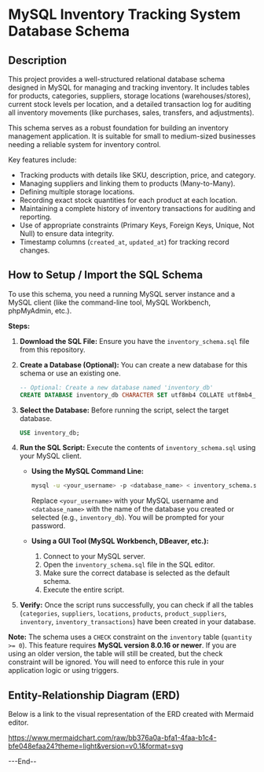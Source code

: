 ﻿# MySQL Inventory Tracking System Database Schema

## Description

This project provides a well-structured relational database schema designed in MySQL for managing and tracking inventory. It includes tables for products, categories, suppliers, storage locations (warehouses/stores), current stock levels per location, and a detailed transaction log for auditing all inventory movements (like purchases, sales, transfers, and adjustments).

This schema serves as a robust foundation for building an inventory management application. It is suitable for small to medium-sized businesses needing a reliable system for inventory control.

Key features include:
* Tracking products with details like SKU, description, price, and category.
* Managing suppliers and linking them to products (Many-to-Many).
* Defining multiple storage locations.
* Recording exact stock quantities for each product at each location.
* Maintaining a complete history of inventory transactions for auditing and reporting.
* Use of appropriate constraints (Primary Keys, Foreign Keys, Unique, Not Null) to ensure data integrity.
* Timestamp columns (`created_at`, `updated_at`) for tracking record changes.

## How to Setup / Import the SQL Schema

To use this schema, you need a running MySQL server instance and a MySQL client (like the command-line tool, MySQL Workbench, phpMyAdmin, etc.).

**Steps:**

1.  **Download the SQL File:** Ensure you have the `inventory_schema.sql` file from this repository.
2.  **Create a Database (Optional):** You can create a new database for this schema or use an existing one.
    ```sql
    -- Optional: Create a new database named 'inventory_db'
    CREATE DATABASE inventory_db CHARACTER SET utf8mb4 COLLATE utf8mb4_unicode_ci;
    ```
3.  **Select the Database:** Before running the script, select the target database.
    ```sql
    USE inventory_db;
    ```
4.  **Run the SQL Script:** Execute the contents of `inventory_schema.sql` using your MySQL client.

    * **Using the MySQL Command Line:**
        ```bash
        mysql -u <your_username> -p <database_name> < inventory_schema.sql
        ```
        Replace `<your_username>` with your MySQL username and `<database_name>` with the name of the database you created or selected (e.g., `inventory_db`). You will be prompted for your password.

    * **Using a GUI Tool (MySQL Workbench, DBeaver, etc.):**
        1.  Connect to your MySQL server.
        2.  Open the `inventory_schema.sql` file in the SQL editor.
        3.  Make sure the correct database is selected as the default schema.
        4.  Execute the entire script.

5.  **Verify:** Once the script runs successfully, you can check if all the tables (`categories`, `suppliers`, `locations`, `products`, `product_suppliers`, `inventory`, `inventory_transactions`) have been created in your database.

**Note:** The schema uses a `CHECK` constraint on the `inventory` table (`quantity >= 0`). This feature requires **MySQL version 8.0.16 or newer**. If you are using an older version, the table will still be created, but the check constraint will be ignored. You will need to enforce this rule in your application logic or using triggers.

## Entity-Relationship Diagram (ERD)

Below is a link to the visual representation of the ERD created with Mermaid editor.

https://www.mermaidchart.com/raw/bb376a0a-bfa1-4faa-b1c4-bfe048efaa24?theme=light&version=v0.1&format=svg

---End--
